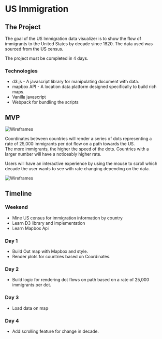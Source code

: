 # US Immigration

## The Project

The goal of the US Immigration data visualizer is to show the flow of
immigrants to the United States by decade since 1820. The data used was
sourced from the US census.

The project must be completed in 4 days.

### Technologies
* d3.js - A javascript library for manipulating document with data.
* mapbox API - A location data platform designed specifically to build rich
maps.
* Vanilla javascript
* Webpack for bundling the scripts

## MVP

![Wireframes](https://github.com/SSJ6Porfy/US-Immigration-Visualizer/blob/master/docs/ImmigrationVisualizer1.png)

Coordinates between countries will render a series of dots representing
a rate of 25,000 immigrants per dot flow on a path towards the US.  
The more immigrants, the higher the speed of
the dots. Countries with a larger number will
have a noticeably higher rate.

Users will have an interactive experience by using the mouse to scroll
which decade the user wants to see with rate changing depending on the data.

![Wireframes](https://github.com/SSJ6Porfy/US-Immigration-Visualizer/blob/master/docs/USImmigrationV2.png)

## Timeline

### Weekend

* Mine US census for immigration information by country
* Learn D3 library and implementation
* Learn Mapbox Api

### Day 1

* Build Out map with Mapbox and style.
* Render plots for countries based on Coordinates.

### Day 2

* Build logic for rendering dot flows on path based on a rate of 25,000
immigrants per dot.

### Day 3

* Load data on map

### Day 4

* Add scrolling feature for change in decade.  
